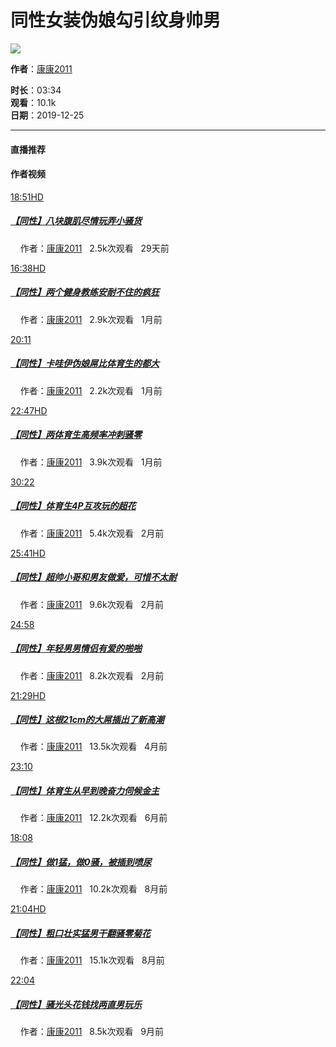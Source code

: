 # 同性女装伪娘勾引纹身帅男

![](https://img.ml0987.com/thumb/349115.webp)

**作者**：[康康2011](user.htm?author=%E5%BA%B7%E5%BA%B72011)

**时长**：03:34  
**观看**：10.1k  
**日期**：2019-12-25  

---

#### 直播推荐

#### 作者视频

[18:51HD](video-1046518.htm)  
##### [【同性】八块腹肌尽情玩弄小骚货](video-1046518.htm)  
&nbsp;&nbsp;&nbsp;&nbsp;作者：[康康2011](user.htm?author=%E5%BA%B7%E5%BA%B72011)   2.5k次观看   29天前

[16:38HD](video-1045182.htm)  
##### [【同性】两个健身教练安耐不住的疯狂](video-1045182.htm)  
&nbsp;&nbsp;&nbsp;&nbsp;作者：[康康2011](user.htm?author=%E5%BA%B7%E5%BA%B72011)   2.9k次观看   1月前

[20:11](video-1043140.htm)  
##### [【同性】卡哇伊伪娘屌比体育生的都大](video-1043140.htm)  
&nbsp;&nbsp;&nbsp;&nbsp;作者：[康康2011](user.htm?author=%E5%BA%B7%E5%BA%B72011)   2.2k次观看   1月前

[22:47HD](video-1039931.htm)  
##### [【同性】两体育生高频率冲刺骚零](video-1039931.htm)  
&nbsp;&nbsp;&nbsp;&nbsp;作者：[康康2011](user.htm?author=%E5%BA%B7%E5%BA%B72011)   3.9k次观看   1月前

[30:22](video-1034347.htm)  
##### [【同性】体育生4P互攻玩的超花](video-1034347.htm)  
&nbsp;&nbsp;&nbsp;&nbsp;作者：[康康2011](user.htm?author=%E5%BA%B7%E5%BA%B72011)   5.4k次观看   2月前

[25:41HD](video-1028553.htm)  
##### [【同性】超帅小哥和男友做爱，可惜不太耐](video-1028553.htm)  
&nbsp;&nbsp;&nbsp;&nbsp;作者：[康康2011](user.htm?author=%E5%BA%B7%E5%BA%B72011)   9.6k次观看   2月前

[24:58](video-1028350.htm)  
##### [【同性】年轻男男情侣有爱的啪啪](video-1028350.htm)  
&nbsp;&nbsp;&nbsp;&nbsp;作者：[康康2011](user.htm?author=%E5%BA%B7%E5%BA%B72011)   8.2k次观看   2月前

[21:29HD](video-1017760.htm)  
##### [【同性】这根21cm的大屌插出了新高潮](video-1017760.htm)  
&nbsp;&nbsp;&nbsp;&nbsp;作者：[康康2011](user.htm?author=%E5%BA%B7%E5%BA%B72011)   13.5k次观看   4月前

[23:10](video-993690.htm)  
##### [【同性】体育生从早到晚奋力伺候金主](video-993690.htm)  
&nbsp;&nbsp;&nbsp;&nbsp;作者：[康康2011](user.htm?author=%E5%BA%B7%E5%BA%B72011)   12.2k次观看   6月前

[18:08](video-978179.htm)  
##### [【同性】做1猛，做0骚，被插到喷尿](video-978179.htm)  
&nbsp;&nbsp;&nbsp;&nbsp;作者：[康康2011](user.htm?author=%E5%BA%B7%E5%BA%B72011)   10.2k次观看   8月前

[21:04HD](video-973599.htm)  
##### [【同性】粗口壮实猛男干翻骚零菊花](video-973599.htm)  
&nbsp;&nbsp;&nbsp;&nbsp;作者：[康康2011](user.htm?author=%E5%BA%B7%E5%BA%B72011)   15.1k次观看   8月前

[22:04](video-968327.htm)  
##### [【同性】骚光头花钱找两直男玩乐](video-968327.htm)  
&nbsp;&nbsp;&nbsp;&nbsp;作者：[康康2011](user.htm?author=%E5%BA%B7%E5%BA%B72011)   8.5k次观看   9月前